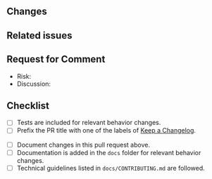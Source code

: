 ## Changes

<!-- Describe the changes you made. -->

## Related issues

<!--
Link to every issue from the issue tracker (if any) you addressed in this PR.
See [here](https://docs.github.com/en/get-started/writing-on-github/working-with-advanced-formatting/using-keywords-in-issues-and-pull-requests) on how to use keywords to automatically close the issue when someone merges the pull request
-->

## Request for Comment

* Risk: <!-- [low/mid/high] -->
* Discussion: <!-- [low/mid/high] -->

## Checklist

- [ ] Tests are included for relevant behavior changes.
- [ ] Prefix the PR title with one of the labels of [Keep a Changelog](https://keepachangelog.com/).   
<!--
  - `[Added]`  for new features.
  - `[Changed]` for changes in existing functionality.
  - `[Deprecated]` for soon-to-be removed features.
  - `[Removed]` for now removed features.
  - `[Fixed]` for any bug fixes.
  - `[Security]` in case of vulnerabilities. 
-->
- [ ] Document changes in this pull request above.
- [ ] Documentation is added in the `docs` folder for relevant behavior changes.
- [ ] Technical guidelines listed in `docs/CONTRIBUTING.md` are followed.
